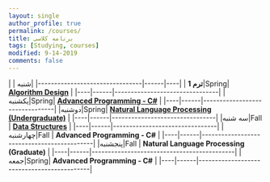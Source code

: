 ```yaml
---
layout: single
author_profile: true
permalink: /courses/
title: برنامه کلاسی
tags: [Studying, courses]
modified: 9-14-2019
comments: false
---
```


|           | **ترم 1**                       |
|----|------|--------------------------------|
|شنبه|Spring| **<a href="/ad97/">Algorithm Design</a>**         |
|----|------|--------------------------------|
|یکشنبه|Spring| **<a href="/ap97/">Advanced Programming - C#</a>** |
|----|------|--------------------------------|
|دوشنبه|Spring| **<a href="/nlp97/">Natural Language Processing (Undergraduate)</a>** |
|----|------|--------------------------------|
|سه شنبه|Fall  | **<a href="/ds97/">Data Structures</a>**            |
|----|------|--------------------------------|
|چهارشنبه|Fall  | **Advanced Programming - C#** |
|----|------|--------------------------------------------|
|پنجشنبه|Fall  | **Natural Language Processing (Graduate)** |
|----|------|--------------------------------------------|
|جمعه|Spring| **Advanced Programming - C#**             |
|----|------|--------------------------------------------|